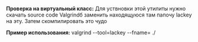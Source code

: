 <b>Проверка на виртуальный класс:</b>
Для уствновки этой утилиты нужно скачать source code Valgrindб заменить находящуюся там папочу lackey на эту.
Затем скомпилировать это чудо 

<b>Пример использования:</b>
valgrind --tool=lackey --fname=<file with args from ida plagin.txt> ./<name of your programm>
